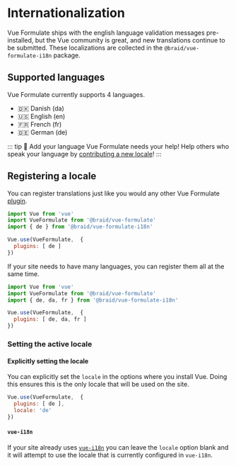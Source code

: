 # Internationalization <Badge text="2.2.0+" />

Vue Formulate ships with the english language validation messages pre-installed,
but the Vue community is great, and new translations continue to be submitted.
These localizations are collected in the `@braid/vue-formulate-i18n` package.

## Supported languages

Vue Formulate currently supports 4 languages.

- 🇩🇰 Danish (da)
- 🇺🇸 English (en)
- 🇫🇷 French (fr)
- 🇩🇪 German (de)

::: tip 💪 Add your language
Vue Formulate needs your help! Help others who speak your language by
[contributing a new locale](/guide/contributing/#internationalization)!
:::

## Registering a locale

You can register translations just like you would any other Vue Formulate [plugin](/guide/plugins).

```js
import Vue from 'vue'
import VueFormulate from '@braid/vue-formulate'
import { de } from '@braid/vue-formulate-i18n'

Vue.use(VueFormulate,  {
  plugins: [ de ]
})
```

If your site needs to have many languages, you can register them all at the same
time.

```js
import Vue from 'vue'
import VueFormulate from '@braid/vue-formulate'
import { de, da, fr } from '@braid/vue-formulate-i18n'

Vue.use(VueFormulate,  {
  plugins: [ de, da, fr ]
})
```

### Setting the active locale

#### Explicitly setting the locale

You can explicitly set the `locale` in the options where you install Vue. Doing
this ensures this is the only locale that will be used on the site.

```js
Vue.use(VueFormulate,  {
  plugins: [ de ],
  locale: 'de'
})
```

#### `vue-i18n`

If your site already uses [`vue-i18n`](https://kazupon.github.io/vue-i18n/) you
can leave the `locale` option blank and it will attempt to use the locale that
is currently configured in `vue-i18n`.
